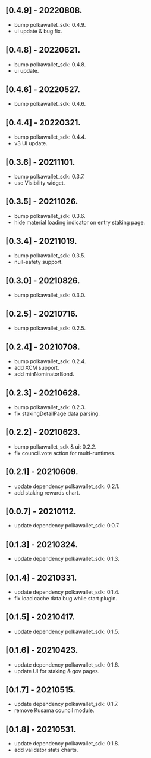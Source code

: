 ## [0.4.9] - 20220808.

* bump polkawallet_sdk: 0.4.9.
* ui update & bug fix.

## [0.4.8] - 20220621.

* bump polkawallet_sdk: 0.4.8.
* ui update.

## [0.4.6] - 20220527.

* bump polkawallet_sdk: 0.4.6.

## [0.4.4] - 20220321.

* bump polkawallet_sdk: 0.4.4.
* v3 UI update.

## [0.3.6] - 20211101.

* bump polkawallet_sdk: 0.3.7.
* use Visibility widget.

## [0.3.5] - 20211026.

* bump polkawallet_sdk: 0.3.6.
* hide material loading indicator on entry staking page.

## [0.3.4] - 20211019.

* bump polkawallet_sdk: 0.3.5.
* null-safety support.

## [0.3.0] - 20210826.

* bump polkawallet_sdk: 0.3.0.

## [0.2.5] - 20210716.

* bump polkawallet_sdk: 0.2.5.

## [0.2.4] - 20210708.

* bump polkawallet_sdk: 0.2.4.
* add XCM support.
* add minNominatorBond.

## [0.2.3] - 20210628.

* bump polkawallet_sdk: 0.2.3.
* fix stakingDetailPage data parsing.

## [0.2.2] - 20210623.

* bump polkawallet_sdk & ui: 0.2.2.
* fix council.vote action for multi-runtimes.

## [0.2.1] - 20210609.

* update dependency polkawallet_sdk: 0.2.1.
* add staking rewards chart.

## [0.0.7] - 20210112.

* update dependency polkawallet_sdk: 0.0.7.

## [0.1.3] - 20210324.

* update dependency polkawallet_sdk: 0.1.3.

## [0.1.4] - 20210331.

* update dependency polkawallet_sdk: 0.1.4.
* fix load cache data bug while start plugin.

## [0.1.5] - 20210417.

* update dependency polkawallet_sdk: 0.1.5.

## [0.1.6] - 20210423.

* update dependency polkawallet_sdk: 0.1.6.
* update UI for staking & gov pages.

## [0.1.7] - 20210515.

* update dependency polkawallet_sdk: 0.1.7.
* remove Kusama council module.

## [0.1.8] - 20210531.

* update dependency polkawallet_sdk: 0.1.8.
* add validator stats charts.
